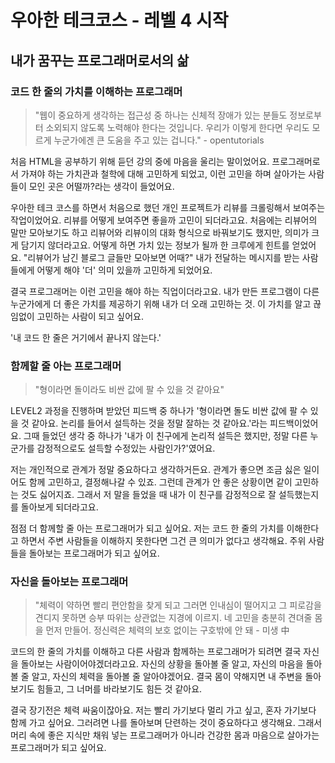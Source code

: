 # 우아한 테크코스 - 레벨 4 시작

## 내가 꿈꾸는 프로그래머로서의 삶 

### 코드 한 줄의 가치를 이해하는 프로그래머

> "웹이 중요하게 생각하는 접근성 중 하나는 신체적 장애가 있는 분들도 정보로부터 소외되지 않도록 노력해야 한다는 것입니다. 우리가 이렇게 한다면 우리도 모르게 누군가에겐 큰 도움을 주고 있는 겁니다."  - opentutorials

처음 HTML을 공부하기 위해 듣던 강의 중에 마음을 울리는 말이었어요.
프로그래머로서 가져야 하는 가치관과 철학에 대해 고민하게 되었고, 이런 고민을 하며 살아가는 사람들이 모인 곳은 어떨까?라는 생각이 들었어요.

우아한 테크 코스를 하면서 처음으로 했던 개인 프로젝트가 리뷰를 크롤링해서 보여주는 작업이었어요.
리뷰를 어떻게 보여주면 좋을까 고민이 되더라고요.
처음에는 리뷰어의 말만 모아보기도 하고 리뷰어와 리뷰이의 대화 형식으로 바꿔보기도 했지만, 의미가 크게 담기지 않더라고요.
어떻게 하면 가치 있는 정보가 될까 한 크루에게 힌트를 얻었어요.
"리뷰어가 남긴 블로그 글들만 모아보면 어때?"
내가 전달하는 메시지를 받는 사람들에게 어떻게 해야 '더' 의미 있을까 고민하게 되었어요.

결국 프로그래머는 이런 고민을 해야 하는 직업이더라고요.
내가 만든 프로그램이 다른 누군가에게 더 좋은 가치를 제공하기 위해 내가 더 오래 고민하는 것.
이 가치를 알고 끊임없이 고민하는 사람이 되고 싶어요.

'내 코드 한 줄은 거기에서 끝나지 않는다.'

### 함께할 줄 아는 프로그래머

> "형이라면 돌이라도 비싼 값에 팔 수 있을 것 같아요"

LEVEL2 과정을 진행하며 받았던 피드백 중 하나가 '형이라면 돌도 비싼 값에 팔 수 있을 것 같아요. 논리를 들어서 설득하는 것을 정말 잘하는 것 같아요.'라는 피드백이었어요.
그때 들었던 생각 중 하나가 '내가 이 친구에게 논리적 설득은 했지만, 정말 다른 누군가를 감정적으로도 설득할 수정있는 사람인가?'였어요.

저는 개인적으로 관계가 정말 중요하다고 생각하거든요.
관계가 좋으면 조금 싫은 일이어도 함께 고민하고, 결정해나갈 수 있죠. 그런데 관계가 안 좋은 상황이면 같이 고민하는 것도 싫어지죠.
그래서 저 말을 들었을 때 내가 이 친구를 감정적으로 잘 설득했는지를 돌아보게 되더라고요.

점점 더 함께할 줄 아는 프로그래머가 되고 싶어요.
저는 코드 한 줄의 가치를 이해한다고 하면서 주변 사람들을 이해하지 못한다면 그건 큰 의미가 없다고 생각해요.
주위 사람들을 돌아보는 프로그래머가 되고 싶어요.


### 자신을 돌아보는 프로그래머

> "체력이 약하면 빨리 편안함을 찾게 되고 그러면 인내심이 떨어지고 그 피로감을 견디지 못하면 승부 따위는 상관없는 지경에 이르지. 네 고민을 충분히 견뎌줄 몸을 먼저 만들어. 정신력은 체력의 보호 없이는 구호밖에 안 돼  - 미생 中

코드의 한 줄의 가치를 이해하고 다른 사람과 함께하는 프로그래머가 되려면 결국 자신을 돌아보는 사람이어야겠더라고요.
자신의 상황을 돌아볼 줄 알고, 자신의 마음을 돌아볼 줄 알고, 자신의 체력을 돌아볼 줄 알아야겠어요.
결국 몸이 약해지면 내 주변을 돌아보기도 힘들고, 그 너머를 바라보기도 힘든 것 같아요.

결국 장기전은 체력 싸움이잖아요.
저는 빨리 가기보다 멀리 가고 싶고, 혼자 가기보다 함께 가고 싶어요.
그러려면 나를 돌아보며 단련하는 것이 중요하다고 생각해요.
그래서 머리 속에 좋은 지식만 채워 넣는 프로그래머가 아니라 건강한 몸과 마음으로 살아가는 프로그래머가 되고 싶어요.
